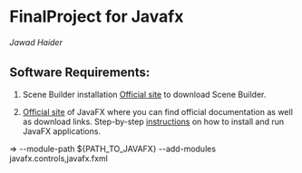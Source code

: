 # FinalProject for Javafx
###### Jawad Haider

## Software Requirements:
1. Scene Builder installation
[Official site](https://gluonhq.com/products/scene-builder/) to download Scene Builder.

2. [Official site](https://openjfx.io/) of JavaFX where you can find official documentation as well as download links.
Step-by-step [instructions](https://openjfx.io/openjfx-docs/) on how to install and run JavaFX applications.


=> --module-path ${PATH_TO_JAVAFX} --add-modules javafx.controls,javafx.fxml
